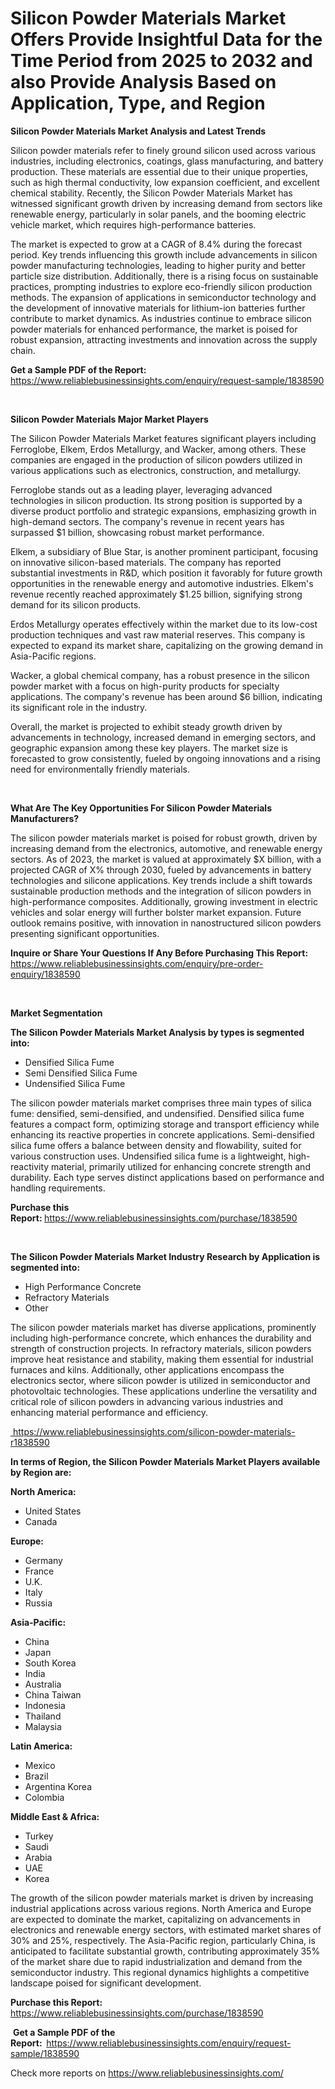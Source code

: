 <p><h1>Silicon Powder Materials Market Offers Provide Insightful Data for the Time Period from 2025 to 2032 and also Provide Analysis Based on Application, Type, and Region</h1></p><p><strong>Silicon Powder Materials Market Analysis and Latest Trends</strong></p>
<p><p>Silicon powder materials refer to finely ground silicon used across various industries, including electronics, coatings, glass manufacturing, and battery production. These materials are essential due to their unique properties, such as high thermal conductivity, low expansion coefficient, and excellent chemical stability. Recently, the Silicon Powder Materials Market has witnessed significant growth driven by increasing demand from sectors like renewable energy, particularly in solar panels, and the booming electric vehicle market, which requires high-performance batteries.</p><p>The market is expected to grow at a CAGR of 8.4% during the forecast period. Key trends influencing this growth include advancements in silicon powder manufacturing technologies, leading to higher purity and better particle size distribution. Additionally, there is a rising focus on sustainable practices, prompting industries to explore eco-friendly silicon production methods. The expansion of applications in semiconductor technology and the development of innovative materials for lithium-ion batteries further contribute to market dynamics. As industries continue to embrace silicon powder materials for enhanced performance, the market is poised for robust expansion, attracting investments and innovation across the supply chain.</p></p>
<p><strong>Get a Sample PDF of the Report:&nbsp;</strong> <a href="https://www.reliablebusinessinsights.com/enquiry/request-sample/1838590?utm_campaign=3494&utm_medium=2&utm_source=Github&utm_content=ia&utm_term=03042025&utm_id=silicon-powder-materials">https://www.reliablebusinessinsights.com/enquiry/request-sample/1838590</a></p>
<p>&nbsp;</p>
<p><strong>Silicon Powder Materials Major Market Players</strong></p>
<p><p>The Silicon Powder Materials Market features significant players including Ferroglobe, Elkem, Erdos Metallurgy, and Wacker, among others. These companies are engaged in the production of silicon powders utilized in various applications such as electronics, construction, and metallurgy.</p><p>Ferroglobe stands out as a leading player, leveraging advanced technologies in silicon production. Its strong position is supported by a diverse product portfolio and strategic expansions, emphasizing growth in high-demand sectors. The company's revenue in recent years has surpassed $1 billion, showcasing robust market performance.</p><p>Elkem, a subsidiary of Blue Star, is another prominent participant, focusing on innovative silicon-based materials. The company has reported substantial investments in R&D, which position it favorably for future growth opportunities in the renewable energy and automotive industries. Elkem's revenue recently reached approximately $1.25 billion, signifying strong demand for its silicon products.</p><p>Erdos Metallurgy operates effectively within the market due to its low-cost production techniques and vast raw material reserves. This company is expected to expand its market share, capitalizing on the growing demand in Asia-Pacific regions. </p><p>Wacker, a global chemical company, has a robust presence in the silicon powder market with a focus on high-purity products for specialty applications. The company's revenue has been around $6 billion, indicating its significant role in the industry.</p><p>Overall, the market is projected to exhibit steady growth driven by advancements in technology, increased demand in emerging sectors, and geographic expansion among these key players. The market size is forecasted to grow consistently, fueled by ongoing innovations and a rising need for environmentally friendly materials.</p></p>
<p>&nbsp;</p>
<p><strong>What Are The Key Opportunities For Silicon Powder Materials Manufacturers?</strong></p>
<p><p>The silicon powder materials market is poised for robust growth, driven by increasing demand from the electronics, automotive, and renewable energy sectors. As of 2023, the market is valued at approximately $X billion, with a projected CAGR of X% through 2030, fueled by advancements in battery technologies and silicone applications. Key trends include a shift towards sustainable production methods and the integration of silicon powders in high-performance composites. Additionally, growing investment in electric vehicles and solar energy will further bolster market expansion. Future outlook remains positive, with innovation in nanostructured silicon powders presenting significant opportunities.</p></p>
<p><strong>Inquire or Share Your Questions If Any Before Purchasing This Report:</strong> <a href="https://www.reliablebusinessinsights.com/enquiry/pre-order-enquiry/1838590?utm_campaign=3494&utm_medium=2&utm_source=Github&utm_content=ia&utm_term=03042025&utm_id=silicon-powder-materials">https://www.reliablebusinessinsights.com/enquiry/pre-order-enquiry/1838590</a></p>
<p>&nbsp;</p>
<p><strong>Market Segmentation</strong></p>
<p><strong>The Silicon Powder Materials Market Analysis by types is segmented into:</strong></p>
<p><ul><li>Densified Silica Fume</li><li>Semi Densified Silica Fume</li><li>Undensified Silica Fume</li></ul></p>
<p><p>The silicon powder materials market comprises three main types of silica fume: densified, semi-densified, and undensified. Densified silica fume features a compact form, optimizing storage and transport efficiency while enhancing its reactive properties in concrete applications. Semi-densified silica fume offers a balance between density and flowability, suited for various construction uses. Undensified silica fume is a lightweight, high-reactivity material, primarily utilized for enhancing concrete strength and durability. Each type serves distinct applications based on performance and handling requirements.</p></p>
<p><strong>Purchase this Report:&nbsp;</strong><a href="https://www.reliablebusinessinsights.com/purchase/1838590?utm_campaign=3494&utm_medium=2&utm_source=Github&utm_content=ia&utm_term=03042025&utm_id=silicon-powder-materials">https://www.reliablebusinessinsights.com/purchase/1838590</a></p>
<p>&nbsp;</p>
<p><strong>The Silicon Powder Materials Market Industry Research by Application is segmented into:</strong></p>
<p><ul><li>High Performance Concrete</li><li>Refractory Materials</li><li>Other</li></ul></p>
<p><p>The silicon powder materials market has diverse applications, prominently including high-performance concrete, which enhances the durability and strength of construction projects. In refractory materials, silicon powders improve heat resistance and stability, making them essential for industrial furnaces and kilns. Additionally, other applications encompass the electronics sector, where silicon powder is utilized in semiconductor and photovoltaic technologies. These applications underline the versatility and critical role of silicon powders in advancing various industries and enhancing material performance and efficiency.</p></p>
<p><a href="https://www.reliablebusinessinsights.com/silicon-powder-materials-r1838590?utm_campaign=3494&utm_medium=2&utm_source=Github&utm_content=ia&utm_term=03042025&utm_id=silicon-powder-materials">&nbsp;https://www.reliablebusinessinsights.com/silicon-powder-materials-r1838590</a></p>
<p><strong>In terms of Region, the Silicon Powder Materials Market Players available by Region are:</strong></p>
<p>
    <p> <strong> North America: </strong>
        <ul>
            <li>United States</li>
            <li>Canada</li>
        </ul>
        </p> 
    <p> <strong> Europe: </strong>
        <ul>
            <li>Germany</li>
            <li>France</li>
            <li>U.K.</li>
            <li>Italy</li>
            <li>Russia</li>
        </ul>
        </p> 
    <p> <strong> Asia-Pacific: </strong>
        <ul>
            <li>China</li>
            <li>Japan</li>
            <li>South Korea</li>
            <li>India</li>
            <li>Australia</li>
            <li>China Taiwan</li>
            <li>Indonesia</li>
            <li>Thailand</li>
            <li>Malaysia</li>
        </ul>
        </p> 
    <p> <strong> Latin America: </strong>
        <ul>
            <li>Mexico</li>
            <li>Brazil</li>
            <li>Argentina Korea</li>
            <li>Colombia</li>
        </ul>
        </p> 
    <p> <strong> Middle East & Africa: </strong>
        <ul>
            <li>Turkey</li>
            <li>Saudi</li>
            <li>Arabia</li>
            <li>UAE</li>
            <li>Korea</li>
        </ul>
    </p>
    </p>
<p><p>The growth of the silicon powder materials market is driven by increasing industrial applications across various regions. North America and Europe are expected to dominate the market, capitalizing on advancements in electronics and renewable energy sectors, with estimated market shares of 30% and 25%, respectively. The Asia-Pacific region, particularly China, is anticipated to facilitate substantial growth, contributing approximately 35% of the market share due to rapid industrialization and demand from the semiconductor industry. This regional dynamics highlights a competitive landscape poised for significant development.</p></p>
<p><strong>Purchase this Report: </strong><a href="https://www.reliablebusinessinsights.com/purchase/1838590?utm_campaign=3494&utm_medium=2&utm_source=Github&utm_content=ia&utm_term=03042025&utm_id=silicon-powder-materials">https://www.reliablebusinessinsights.com/purchase/1838590</a></p>
<p>&nbsp;<strong>Get a Sample PDF of the Report:&nbsp;&nbsp;</strong><a href="https://www.reliablebusinessinsights.com/enquiry/request-sample/1838590?utm_campaign=3494&utm_medium=2&utm_source=Github&utm_content=ia&utm_term=03042025&utm_id=silicon-powder-materials">https://www.reliablebusinessinsights.com/enquiry/request-sample/1838590</a></p>
<p><strong></strong></p>
<p>Check more reports on <a href="https://www.reliablebusinessinsights.com/?utm_campaign=3494&utm_medium=2&utm_source=Github&utm_content=ia&utm_term=03042025&utm_id=silicon-powder-materials">https://www.reliablebusinessinsights.com/</a></p>